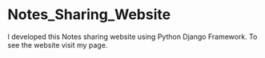# Notes_Sharing_Website
I developed this Notes sharing website using Python Django Framework. To see the website visit my page.
